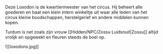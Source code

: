 Deze Loxodon is de kwartiermeester van het circus. Hij beheert alle goederen en baat een klein intern winkeltje uit waar alle leden van het circus kleine boodschappen, herstelgerief en andere middelen kunnen kopen. 

Turdum is net zoals zijn vrouw [[Hidden/NPC/Zossu Luidsnuit|Zossu]] altijd vrolijk en opgewekt en fleuren steeds de boel op. 

![[loxodons.jpg]]